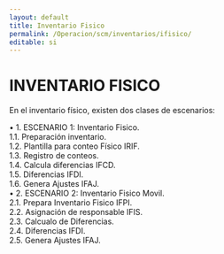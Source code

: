 ```yaml
---
layout: default
title: Inventario Fisico
permalink: /Operacion/scm/inventarios/ifisico/
editable: si
---
```


# INVENTARIO FISICO  

En el inventario físico, existen dos clases de escenarios:  

•	1. ESCENARIO 1: Inventario Fisico.  
1.1. Preparación inventario.  
1.2. Plantilla para conteo Físico IRIF.  
1.3. Registro de conteos.  
1.4. Calcula diferencias IFCD.  
1.5. Diferencias IFDI.  
1.6. Genera Ajustes IFAJ.  
•	2. ESCENARIO 2: Inventario Fisico Movil.  
2.1. Prepara Inventario Fisico IFPI.  
2.2. Asignación de responsable IFIS.  
2.3. Calcualo de Diferencias.  
2.4. Diferencias IFDI.  
2.5. Genera Ajustes IFAJ.  


